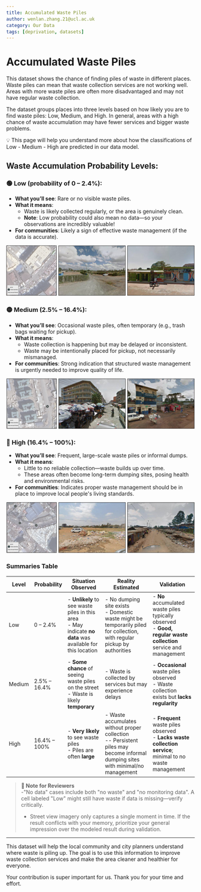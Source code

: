 ```yaml
---
title: Accumulated Waste Piles  
author: wenlan.zhang.21@ucl.ac.uk  
category: Our Data
tags: [deprivation, datasets]  
---
```


# **Accumulated Waste Piles**

This dataset shows the chance of finding piles of waste in different places. Waste piles can mean that waste collection services are not working well. Areas with more waste piles are often more disadvantaged and may not have regular waste collection.

The dataset groups places into three levels based on how likely you are to find waste piles: Low, Medium, and High. In general, areas with a high chance of waste accumulation may have fewer services and bigger waste problems.

<aside>
💡 This page will help you understand more about how the classifications of Low - Medium - High are predicted in our data model.
</aside>

## **Waste Accumulation Probability Levels:**

### **🟢 Low (probability of 0 – 2.4%):**  
<!--- **Unlikely** to see waste piles in this area.  
- But low does not always mean clean—it might also mean **no data** was available for this place.
- **Your feedback** is still very important! If you know there is waste in an area marked as "Low," telling us helps improve the data.
-->

- **What you’ll see**: Rare or no visible waste piles.
- **What it means**:
  - Waste is likely collected regularly, or the area is genuinely clean.
  - **Note**: Low probability could also mean no data—so your observations are incredibly valuable!
- **For communities**: Likely a sign of effective waste management (if the data is accurate).

![Low Waste Accumulation Probability](image-examples/L_NB.png)

### **🟡 Medium (2.5% – 16.4%):**  
<!--- **Some chance** of seeing waste on the street.  
- Waste may be there, but **not always in large amounts**.  
- This type of waste is more likely to be **temporary**. People may pile waste near the street on purpose so that **waste collection companies can pick it up** for proper management.  
-->

- **What you’ll see**: Occasional waste piles, often temporary (e.g., trash bags waiting for pickup).
- **What it means**:
  - Waste collection is happening but may be delayed or inconsistent.
  - Waste may be intentionally placed for pickup, not necessarily mismanaged.
- **For communities**: Strong indication that structured waste management is urgently needed to improve quality of life. 

![Medium Waste Accumulation Probability](image-examples/M_NB.png)

### **🔴 High (16.4% – 100%):**  
<!--- **Very likely** to see waste piles.  
- This might mean waste is **not collected properly** or people dump waste near the main road.  
- Waste is **often** dumped without proper collection, leading to constant piles that turn into informal dumping sites with **little to no management**.
-->

- **What you’ll see**: Frequent, large-scale waste piles or informal dumps.
- **What it means**:
  - Little to no reliable collection—waste builds up over time.
  - These areas often become long-term dumping sites, posing health and environmental risks.
- **For communities**: Indicates proper waste management should be in place to improve local people's living standards.

![High Waste Accumulation Probability](image-examples/H_NB.png)

### **Summaries Table**
| Level | Probability | Situation Observed | Reality Estimated | Validation | 
|-|-----|----------|----------|----------|
| Low | 0 – 2.4% | - **Unlikely** to see waste piles in this area<br>- May indicate **no data** was available for this location | - No dumping site exists<br>- Domestic waste might be temporarily piled for collection, with regular pickup by authorities | - **No** accumulated waste piles typically observed<br>- **Good, regular waste collection** service and management|
| Medium | 2.5% – 16.4% | - **Some chance** of seeing waste piles on the street<br>- Waste is likely **temporary** | - Waste is collected by services but may experience delays | - **Occasional** waste piles observed<br>- Waste collection exists but **lacks regularity** | 
| High | 16.4% – 100% | - **Very likely** to see waste piles<br>- Piles are often **large** | - Waste accumulates without proper collection<br>-- Persistent piles may become informal dumping sites with minimal/no management | - **Frequent** waste piles observed<br>- **Lacks waste collection service**; minimal to no waste management



> **📌 Note for Reviewers**  
> -"No data" cases include both "no waste" and "no monitoring data". A cell labeled "Low" might still have waste if data is missing—verify critically.  
> - Street view imagery only captures a single moment in time. If the result conflicts with your memory, prioritize your general impression over the modeled result during validation.

--------------

This dataset will help the local community and city planners understand where waste is piling up. The goal is to use this information to improve waste collection services and make the area cleaner and healthier for everyone.

Your contribution is super important for us. Thank you for your time and effort.

